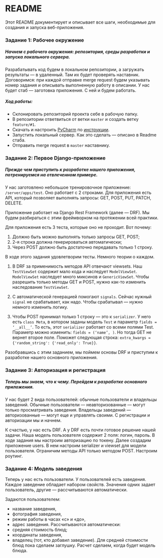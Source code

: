 README
=====================

Этот README документирует и описывает все шаги, необходимые для создания и запуска веб-приложения.


### Задание 1: Рабочее окружение

##### Начнем с рабочего окружения: репозитория, среды разработки и запуска локального сервера. 

Разрабатывать код будем в локальном репозитории, а загружать результаты — в удаленный. Там их будет проверять наставник. Договоримся: при каждой отправке merge request будем указывать номер задания и описывать выполненную работу в описании.
У нас будет стаб — заготовка приложения. С ней и будем работать.

##### Ход работы:

* Склонировать репозиторий проекта себе в рабочую папку.
* В репозитории ответвиться от ветки `master` и создать ветку `feature/#1`.
* Скачать и настроить [PyCharm](https://www.jetbrains.com/pycharm/) по [инструкции](https://docs.google.com/document/d/13G_jjdX4nLDUtsrl7vB2l6YQUNFWFhW0Oi_2yanylXY/).
* Запустить локальный сервер. Как это сделать — описано в Readme стаба.
* Отправить merge request в `master` наставнику.


### Задание 2: Первое Django-приложение

##### Прежде чем приступить к разработке нашего приложения, потренируемся на отвлеченном примере.

У нас заготовлено небольшое тренировочное приложение: `/server/apps/test`.
Оно работает с 2 строками. Для приложения есть API, который позволяет выполнять запросы: GET, POST, PUT, PATCH, DELETE.

Приложение работает на Django Rest Framework (далее — DRF). Мы будем разбираться с этим фреймворком на протяжении всей практики.

Для приложения есть 3 теста, которые оно не проходит. Вот почему:
1) Должно быть можно выполнять только запросы GET, POST;
2) 2-я строка должна генерироваться автоматически;
3) Через POST должно быть достаточно передавать только 1 строку.

В ходе этого задания удовлетворим тесты. Немного теории о каждом.

1) В DRF за применимость методов API отвечают viewsets. Наш `TestViewSet` содержит мало кода и наследует `ModelViewSet`. `ModelViewSet` наследует много миксинов и `GenericViewSet`. Чтобы разрешить только методы GET и POST, нужно как-то изменить наследование `TestViewSet`.

2) С автоматической генерацией помогают `signals`. Сейчас нужный `signal` не срабатывает, как надо. Чтобы срабатывал — нужно немного изменить логику.

3) Чтобы POST принимал только 1 строку — это к `serializer`. У него есть `class Meta`, в котором заданы модель `Test` и параметр `fields = ‘__all__’`. То есть, этот `serializer` работает со всеми полями Test. Параметр можно изменить: `fields = (‘name’, )`. Но тогда GET не вернет второе поле. Поможет следующая строка: `extra_kwargs = {'random_string': {'read_only': True}}`. 

Разобравшись с этим заданием, мы поймем основы DRF и приступим к разработке нашего основного приложения.


### Задание 3: Авторизация и регистрация

##### Теперь мы знаем, что к чему. Перейдем к разработке основного приложения.

У нас будет 2 вида пользователей: обычные пользователи и владельцы заведений. 
Обычные пользователи — неавторизованные — могут только просматривать заведения. 
Владельцы заведений — авторизованные — могут еще и управлять своими. 
С регистрации и авторизации мы и начнем.

К счастью, у нас есть DRF. А у DRF есть почти готовое решение нашей задачи. Наша модель пользователя содержит 2 поля: логин, пароль. В ходе задания мы настроим авторизацию по токену. Далее создадим приложение users. В нем настроим serializer и viewset для модели пользователя. Ограничим методы API только методом POST. Настроим роутинг.


### Задание 4: Модель заведения

Теперь у нас есть пользователи.
У пользователей есть заведения. Каждое заведение обладает набором свойств. 
Значения одних задает пользователь, другие — рассчитываются автоматически.

Задаются пользователем:
* название заведения,
* фотография заведения,
* режим работы в часах «с» и «до»,
* адрес заведения.
Рассчитываются автоматически:
* средняя стоимость блюд;
* координаты заведения,
* владелец (тот, кто добавил заведение).
Для средней стоимости блюд пока сделаем заглушку. Расчет сделаем, когда будет модель блюда.